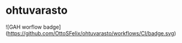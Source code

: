# ohtuvarasto
![GAH worflow badge] (https://github.com/OttoSFelix/ohtuvarasto/workflows/CI/badge.svg)
